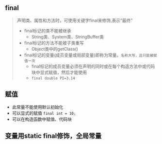 ## final
> 声明类、属性和方法时，可使用关键字final来修饰,表示“最终”
> * final标记的类不能被继承
>   * String类、System类、StringBuffer类
> * final标记的方法不能被子类重写
>   * Object类中的getClass()
> * final标记的变量(成员变量或局部变量)即称为常量。`名称大写，且只能被赋值一次`
>   * final标记的成员变量必须在声明的同时或在每个构造方法中或代码块中显式赋值，然后才能使用
>   * `final double PI=3.14`

## 赋值
- 此常量不能使用默认初始化
- 可以显式的赋值 `final int = 10;`
- 可以在构造函数中赋值、代码块

## 变量用static final修饰，全局常量